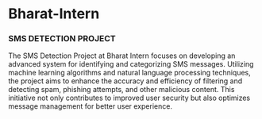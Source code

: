 # Bharat-Intern
### SMS DETECTION PROJECT
The SMS Detection Project at Bharat Intern focuses on developing an advanced system for identifying and categorizing SMS messages. Utilizing machine learning algorithms and natural language processing techniques, the project aims to enhance the accuracy and efficiency of filtering and detecting spam, phishing attempts, and other malicious content. This initiative not only contributes to improved user security but also optimizes message management for better user experience.
